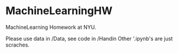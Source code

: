 # MachineLearningHW
MachineLearning Homework at NYU.

Please use data in /Data, see code in /Handin
Other '.ipynb's are just scraches.
